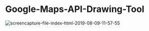 # Google-Maps-API-Drawing-Tool
<img src="https://i.ibb.co/Df5Kfq5/screencapture-file-index-html-2019-08-09-11-57-55.png" alt="screencapture-file-index-html-2019-08-09-11-57-55" border="0">
